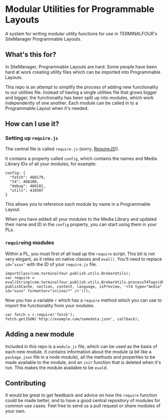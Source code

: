 # Modular Utilities for Programmable Layouts

A system for writing modular utility functions for use in TERMINALFOUR's SiteManager Programmable Layouts.

## What's this for?

In SiteManager, Programmable Layouts are hard. Some people have been hard at work creating utility files which can be imported into Programmable Layouts.

This repo is an attempt to simplify the process of adding new functionality to our utilities file. Instead of having a single utilities file that grows bigger and bigger, the functionality has been split up into modules, which work independently of one another. Each module can be called in to a Programmable Layout when it's needed.

## How can I use it?

### Setting up `require.js`

The central file is called `require.js` (sorry, [RequireJS](http://requirejs.org/)!).

It contains a property called `config`, which contains the names and Media Library IDs of all your modules, for example:

```
config: {
  "fetch": 460179,
  "t4": 460180,
  "debug": 460181,
  "utils": 410587
}
```

This allows you to reference each module by name in a Programmable Layout.

When you have added all your modules to the Media Library and updated their name and ID in the `config` property, you can start using them in your PLs.

### `require`ing modules

Within a PL, you must first of all load up the `require` script. This bit is not very elegant, as it relies on native classes and `eval()`. You'll need to replace `id="xxxx"` with the ID of your `require.js` file.

```
importClass(com.terminalfour.publish.utils.BrokerUtils);
var require = eval(String(com.terminalfour.publish.utils.BrokerUtils.processT4Tags(dbStatement, publishCache, section, content, language, isPreview, '<t4 type="media" id="xxxx" formatter="inline/*" />')));
```

Now you hav a variable `r` which has a `require` method which you can use to import the functionality from your modules.

```
var fetch = r.require('fetch');
fetch.getJSON('http://example.com/somedata.json', callback);
```

## Adding a new module

Included in this repo is a `module.js` file, which can be used as the basis of each new module. It contains information about the module (a bit like a `package.json` file in a node module), all the methods and properties to be made available to the module, and an `init` function that is deleted when it's run. This makes the module available to be `eval`d.

## Contributing

It would be great to get feedback and advice on how the `require` function could be made better, and to have a good central repository of modules for common use cases. Feel free to send us a pull request or share modules of your own.
